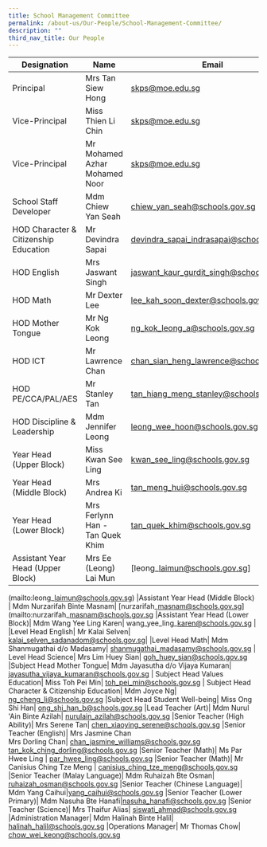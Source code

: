 ```yaml
---
title: School Management Committee
permalink: /about-us/Our-People/School-Management-Committee/
description: ""
third_nav_title: Our People
---
```

| Designation | Name | Email |
| -------- | -------- | -------- |
| Principal     | Mrs Tan Siew Hong     | [skps@moe.edu.sg](mailto:admin_skps@moe.edu.sg)     |
|Vice-Principal| Miss Thien Li Chin|[skps@moe.edu.sg](mailto:admin_skps@moe.edu.sg)  |
|Vice-Principal| Mr Mohamed Azhar Mohamed Noor|[skps@moe.edu.sg](mailto:admin_skps@moe.edu.sg) |
|School Staff Developer| Mdm Chiew Yan Seah| [chiew\_yan\_seah@schools.gov.sg](mailto:chiew_yan_seah@schools.gov.sg)
| HOD Character &amp; Citizenship Education| Mr Devindra Sapai| [devindra\_sapai\_indrasapai@schools.gov.sg](mailto:devindra_sapai_indrasapai@schools.gov.sg)
|HOD English| Mrs Jaswant Singh| [jaswant\_kaur\_gurdit\_singh@schools.gov.sg](mailto:jaswant_kaur_gurdit_singh@schools.gov.sg)|
| HOD Math| Mr Dexter Lee| [lee\_kah\_soon\_dexter@schools.gov.sg](mailto:lee_kah_soon_dexter@schools.gov.sg)|
|HOD Mother Tongue| Mr Ng Kok Leong| [ng\_kok\_leong\_a@schools.gov.sg](mailto:ng_kok_leong_a@schools.gov.sg)
|HOD ICT| Mr Lawrence Chan| [chan\_sian\_heng\_lawrence@schools.gov.sg](mailto:chan_sian_heng_lawrence@schools.gov.sg)
| HOD PE/CCA/PAL/AES| Mr Stanley Tan| [tan\_hiang\_meng\_stanley@schools.gov.sg](mailto:tan_hiang_meng_stanley@schools.gov.sg)
| HOD Discipline &amp; Leadership| Mdm Jennifer Leong| [leong\_wee\_hoon@schools.gov.sg](mailto:leong_wee_hoon@schools.gov.sg)
| Year Head (Upper Block)| Miss Kwan See Ling| [kwan\_see\_ling@schools.gov.sg](mailto:kwan_see_ling@schools.gov.sg)
| Year Head (Middle Block)| Mrs Andrea Ki| [tan\_meng\_hui@schools.gov.sg](mailto:tan_meng_hui@schools.gov.sg)
| Year Head (Lower Block)| Mrs Ferlynn Han - Tan Quek Khim| [tan\_quek\_khim@schools.gov.sg](mailto:tan_quek_khim@schools.gov.sg)
|Assistant Year Head (Upper Block) | Mrs Ee (Leong) Lai Mun | [leong\_laimun@schools.gov.sg] 
(mailto:leong\_laimun@schools.gov.sg)
|Assistant Year Head (Middle Block) | Mdm Nurzarifah Binte Masnam|
[nurzarifah\_masnam@schools.gov.sg]
(mailto:nurzarifah\_masnam@schools.gov.sg
|Assistant Year Head (Lower Block)| Mdm Wang Yee Ling Karen| wang\_yee\_ling\_karen@schools.gov.sg |
|Level Head English| Mr Kalai Selven| [kalai\_selven\_sadanadom@schools.gov.sg](mailto:kalai_selven_sadanadom@schools.gov.sg)| 
|Level Head Math| Mdm Shanmugathai d/o Madasamy| [shanmugathai\_madasamy@schools.gov.sg](mailto:shanmugathai_madasamy@schools.gov.sg)
| Level Head Science| Mrs Lim Huey Sian| [goh\_huey\_sian@schools.gov.sg](mailto:goh_huey_sian@schools.gov.sg)
|Subject Head Mother Tongue| Mdm Jayasutha d/o Vijaya Kumaran| [jayasutha\_vijaya\_kumaran@schools.gov.sg](mailto:jayasutha_vijaya_kumaran@schools.gov.sg)
| Subject Head Values Education| Miss Toh Pei Min| [toh\_pei\_min@schools.gov.sg](mailto:toh_pei_min@schools.gov.sg)
| Subject Head Character &amp; Citizenship Education| Mdm Joyce Ng| [ng\_cheng\_li@schools.gov.sg](mailto:ng_cheng_li@schools.gov.sg)
|Subject Head Student Well-being| Miss Ong Shi Han| [ong\_shi\_han\_b@schools.gov.sg](mailto:ong_shi_han_b@schools.gov.sg%C2%A0)
|Lead Teacher (Art)| Mdm Nurul 'Ain Binte Azilah| [nurulain\_azilah@schools.gov.sg](mailto:nurulain_azilah@schools.gov.sg)
|Senior Teacher (High Ability)| Mrs Serene Tan| [chen\_xiaoying\_serene@schools.gov.sg](mailto:chen_xiaoying_serene@schools.gov.sg)
|Senior Teacher (English)| Mrs Jasmine Chan<br>Mrs Dorling Chan| [chan\_jasmine\_williams@schools.gov.sg](mailto:chan_jasmine_williams@schools.gov.sg)<br>[tan_kok_ching_dorling@schools.gov.sg](tan_kok_ching_dorling@schools.gov.sg)
|Senior Teacher (Math)| Ms Par Hwee Ling | [par_hwee_ling@schools.gov.sg](par_hwee_ling@schools.gov.sg)
|Senior Teacher (Math)| Mr Canisius Ching Tze Meng | [canisius_ching_tze_meng@schools.gov.sg](canisius_ching_tze_meng@schools.gov.sg)
|Senior Teacher (Malay Language)| Mdm Ruhaizah Bte Osman| [ruhaizah\_osman@schools.gov.sg](mailto:ruhaizah_osman@schools.gov.sg)
|Senior Teacher (Chinese Language)| Mdm Yang Caihui|[yang\_caihui@schools.gov.sg](mailto:yang_caihui@schools.gov.sg)
|Senior Teacher (Lower Primary)| Mdm Nasuha Bte Hanafi|[nasuha\_hanafi@schools.gov.sg](mailto:nasuha_hanafi@schools.gov.sg)
|Senior Teacher (Science)| Mrs Thaifur Alias| [siswati\_ahmad@schools.gov.sg](mailto:siswati_ahmad@schools.gov.sg)
|Administration Manager| Mdm Halinah Binte Halil| [halinah\_halil@schools.gov.sg](mailto:halinah_halil@schools.gov.sg)
|Operations Manager| Mr Thomas Chow| [chow_wei_keong@schools.gov.sg](chow_wei_keong@schools.gov.sg)